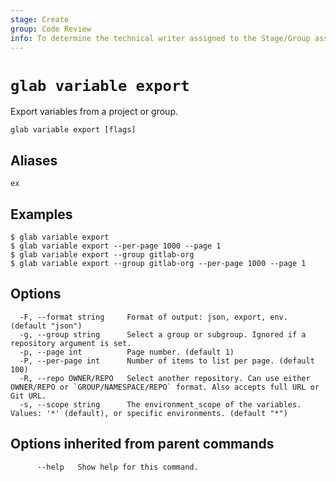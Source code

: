 ```yaml
---
stage: Create
group: Code Review
info: To determine the technical writer assigned to the Stage/Group associated with this page, see https://about.gitlab.com/handbook/product/ux/technical-writing/#assignments
---
```


<!--
This documentation is auto generated by a script.
Please do not edit this file directly. Run `make gen-docs` instead.
-->

# `glab variable export`

Export variables from a project or group.

```plaintext
glab variable export [flags]
```

## Aliases

```plaintext
ex
```

## Examples

```console
$ glab variable export
$ glab variable export --per-page 1000 --page 1
$ glab variable export --group gitlab-org
$ glab variable export --group gitlab-org --per-page 1000 --page 1

```

## Options

```plaintext
  -F, --format string     Format of output: json, export, env. (default "json")
  -g, --group string      Select a group or subgroup. Ignored if a repository argument is set.
  -p, --page int          Page number. (default 1)
  -P, --per-page int      Number of items to list per page. (default 100)
  -R, --repo OWNER/REPO   Select another repository. Can use either OWNER/REPO or `GROUP/NAMESPACE/REPO` format. Also accepts full URL or Git URL.
  -s, --scope string      The environment_scope of the variables. Values: '*' (default), or specific environments. (default "*")
```

## Options inherited from parent commands

```plaintext
      --help   Show help for this command.
```
